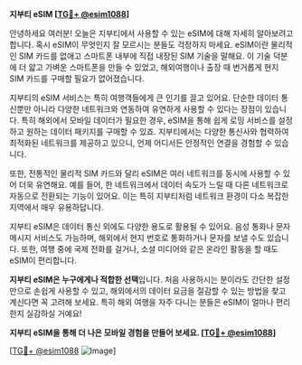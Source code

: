 **지부티 eSIM [[TG💪+ @esim1088](https://t.me/s/esim1088)]**

안녕하세요 여러분! 오늘은 지부티에서 사용할 수 있는 eSIM에 대해 자세히 알아보려고 합니다. 혹시 eSIM이 무엇인지 잘 모르시는 분들도 걱정하지 마세요. eSIM이란 물리적인 SIM 카드를 없애고 스마트폰 내부에 직접 내장된 SIM 기술을 말해요. 이 기술 덕분에 더 얇고 가벼운 스마트폰을 만들 수 있었고, 해외여행이나 출장 때 번거롭게 현지 SIM 카드를 구매할 필요가 없어졌습니다.

지부티의 eSIM 서비스는 특히 여행객들에게 큰 인기를 끌고 있어요. 단순한 데이터 통신뿐만 아니라 다양한 네트워크와 연동하여 유연하게 사용할 수 있다는 장점이 있습니다. 특히 해외에서 모바일 데이터가 필요한 경우, eSIM을 통해 쉽게 로밍 서비스를 설정하고 원하는 데이터 패키지를 구매할 수 있죠. 지부티에서는 다양한 통신사와 협력하여 최적화된 네트워크를 제공하고 있으니, 언제 어디서든 안정적인 연결을 경험할 수 있습니다.

또한, 전통적인 물리적 SIM 카드와 달리 eSIM은 여러 네트워크를 동시에 사용할 수 있어 더욱 유연해요. 예를 들어, 한 네트워크에서 데이터 속도가 느릴 때 다른 네트워크로 자동으로 전환되는 기능이 있어요. 이는 특히 지부티처럼 네트워크 환경이 다소 복잡한 지역에서 매우 유용하답니다.

지부티 eSIM은 데이터 통신 외에도 다양한 용도로 활용될 수 있어요. 음성 통화나 문자 메시지 서비스도 가능하며, 해외에서 현지 번호로 통화하거나 문자를 보낼 수도 있습니다. 또한, 여행 중에 국제 전화를 걸거나, 소셜 미디어와 같은 온라인 활동을 할 때도 eSIM이 편리합니다.

**지부티 eSIM은 누구에게나 적합한 선택**입니다. 처음 사용하시는 분이라도 간단한 설정만으로 손쉽게 사용할 수 있고, 해외에서의 데이터 요금을 절감할 수 있는 방법을 찾고 계신다면 꼭 고려해 보세요. 특히 해외 여행을 자주 다니는 분들은 eSIM이 얼마나 편리한지 실감하실 거예요!

**지부티 eSIM을 통해 더 나은 모바일 경험을 만들어 보세요. [[TG💪+ @esim1088](https://t.me/s/esim1088)]**

[[TG💪+ @esim1088](https://t.me/s/esim1088) ![Image](https://i.postimg.cc/Y0z9fWf4/image.png)]